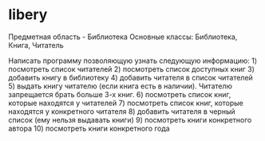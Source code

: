 # libery 

Предметная область - Библиотека
   Основные классы: Библиотека, Книга, Читатель

   Написать программу позволяющую узнать следующую информацию:
     1) посмотреть список читателей
     2) посмотреть список доступных книг
     3) добавить книгу в библиотеку
     4) добавить читателя в список читателей
     5) выдать книгу читателю (если книга есть в наличии).
        Читателю запрещается брать больше 3-х книг.
     6) посмотреть список книг, которые находятся у читателей
     7) посмотреть список книг, которые находятся у конкретного читателя
     8) добавить читателя в черный список (ему нельзя выдавать книги)
     9) посмотреть книги конкретного автора
     10) посмотреть книги конкретного года
